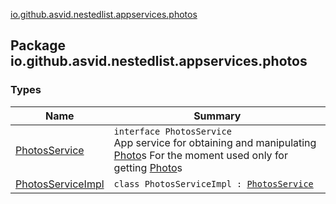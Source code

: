 [io.github.asvid.nestedlist.appservices.photos](./index.md)

## Package io.github.asvid.nestedlist.appservices.photos

### Types

| Name | Summary |
|---|---|
| [PhotosService](-photos-service/index.md) | `interface PhotosService`<br>App service for obtaining and manipulating [Photo](../io.github.asvid.nestedlist.domain/-photo/index.md)s For the moment used only for getting [Photo](../io.github.asvid.nestedlist.domain/-photo/index.md)s |
| [PhotosServiceImpl](-photos-service-impl/index.md) | `class PhotosServiceImpl : `[`PhotosService`](-photos-service/index.md) |
